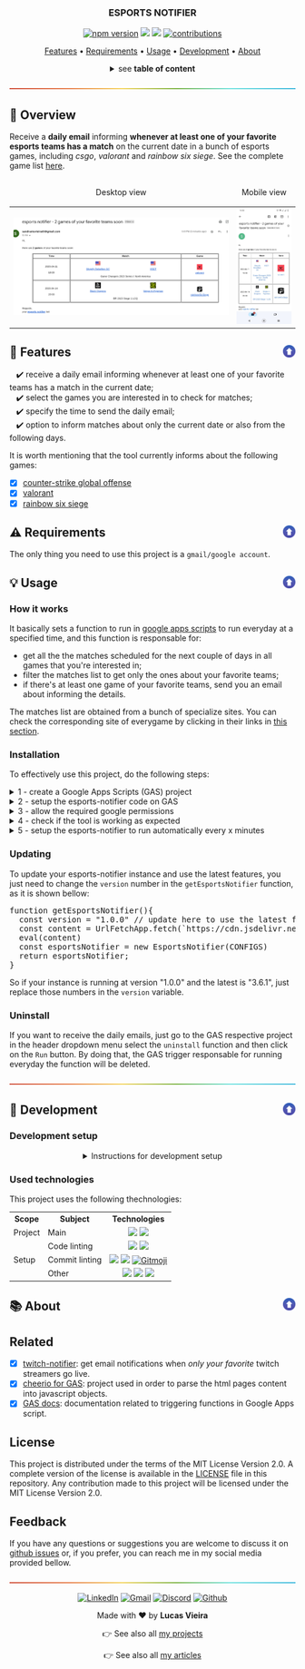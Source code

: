 <a name="TOC"></a>

<h3 align="center">
  ESPORTS NOTIFIER
</h3>

<div align="center">
  <a href="https://www.npmjs.com/package/esports-notifier"><img src="https://img.shields.io/npm/v/esports-notifier.svg?style=flat" alt="npm version"></a>
  <a href="https://nodejs.org/en/"><img src="https://img.shields.io/badge/made%20with-node-1f425f?logo=node.js&.svg" /></a>
  <a href="https://www.google.com/script/start/"><img src="https://img.shields.io/badge/apps%20script-4285F4?logo=google&logoColor=white" /></a>
  <a href="https://github.com/lucasvtiradentes/esports-notifier#contributing"><img src="https://img.shields.io/badge/contributions-welcome-brightgreen.svg?style=flat" alt="contributions" /></a>
</div>

<p align="center">
  <a href="#dart-features">Features</a> • <a href="#warning-requirements">Requirements</a> • <a href="#bulb-usage">Usage</a> • <a href="#wrench-development">Development</a>  • <a href="#books-about">About</a>
</p>

<details>
  <summary align="center"><span>see <b>table of content</b></span></summary>
  <p align="center">
    <ul>
      <!-- <li><a href="#trumpet-overview">Overview</a></li> -->
      <!-- <li><a href="#pushpin-table-of-contents">TOC</a></li> -->
      <li><a href="#dart-features">Features</a></li>
      <li><a href="#warning-requirements">Requirements</a></li>
      <li>
        <a href="#bulb-usage">Usage</a>
        <ul>
          <li><a href="#how-it-works">How it works?</a></li>
          <li><a href="#installation">Installation</a></li>
          <li><a href="#updating">Updating</a></li>
          <li><a href="#uninstall">Uninstall</a></li>
        </ul>
      </li>
      <li>
        <a href="#wrench-development">Development</a>
        <ul>
          <li><a href="#development-setup">Development setup</a></li>
          <li><a href="#used-technologies">Used technologies</a></li>
        </ul>
      </li>
      <li>
        <a href="#books-about">About</a>
        <ul>
          <li><a href="#related">Related</a></li>
          <li><a href="#license">License</a></li>
          <li><a href="#feedback">Feedback</a></li>
        </ul>
      </li>
    </ul>
  </p>
</details>

<a href="#"><img src="./.github/images/divider.png" /></a>

## :trumpet: Overview

Receive a **daily email** informing **whenever at least one of your favorite esports teams has a match** on the current date in a bunch of esports games, including _csgo_, _valorant_ and _rainbow six siege_. See the complete game list <a href="#GAMES">here</a>.

<div align="center">
  <table align="center">
    <thead>
      <tr>
        <td><p align="center">Desktop view</p></td>
        <td><p align="center">Mobile view</p></td>
      </tr>
    </thead>
    <tbody>
      <tr>
        <td><img width="100%" src="./.github/images/desktop.png"></td>
        <td><img width="200px" src="./.github/images/mobile.jpeg"></td>
      </tr>
    </tbody>
 </table>
</div>

## :dart: Features<a href="#TOC"><img align="right" src="./.github/images/up_arrow.png" width="22"></a>

&nbsp;&nbsp;&nbsp;✔️ receive a daily email informing whenever at least one of your favorite teams has a match in the current date;<br>
&nbsp;&nbsp;&nbsp;✔️ select the games you are interested in to check for matches;<br>
&nbsp;&nbsp;&nbsp;✔️ specify the time to send the daily email;<br>
&nbsp;&nbsp;&nbsp;✔️ option to inform matches about only the current date or also from the following days.<br>

<a name="GAMES"></a>

It is worth mentioning that the tool currently informs about the following games:

- [x] [counter-strike global offense](https://liquipedia.net/counterstrike/Liquipedia:Matches)
- [x] [valorant](https://www.vlr.gg/matches)
- [x] [rainbow six siege](https://siege.gg/matches)
<!--
- [ ] overwatch 2
- [ ] dota 2
- [ ] league of legends
- [ ] free fire
- [ ] rocket league
- [ ] call of duty
      -->

## :warning: Requirements<a href="#TOC"><img align="right" src="./.github/images/up_arrow.png" width="22"></a>

The only thing you need to use this project is a `gmail/google account`.

## :bulb: Usage<a href="#TOC"><img align="right" src="./.github/images/up_arrow.png" width="22"></a>

### How it works

It basically sets a function to run in [google apps scripts](https://www.google.com/script/start/) to run everyday at a specified time, and this function is responsable for:

- get all the the matches scheduled for the next couple of days in all games that you're interested in;
- filter the matches list to get only the ones about your favorite teams;
- if there's at least one game of your favorite teams, send you an email about informing the details.

The matches list are obtained from a bunch of specialize sites. You can check the corresponding site of everygame by clicking in their links in <a href="#GAMES">this section</a>.

### Installation

To effectively use this project, do the following steps:

<details>
  <summary>1 - create a Google Apps Scripts (GAS) project</summary>
  <div>
    <br>
    <p>Go to the <a href="https://www.google.com/script/start/">google apps script</a> and create a new project by clicking in the button showed in the next image.<br>
    It would be a good idea to rename the project to something like "esports-notifier".</p>
    <p align="center"><img width="500" src="./.github/images/tutorial/tut2.png" /></p>
  </div>
</details>

<details>
  <summary>2 - setup the esports-notifier code on GAS</summary>
  <div>
    <br>
    <p>Click on the initial file, which is the <b>rectangle-1</b> on the image.</p>
    <p align="center"><img width="500" src="./.github/images/tutorial/tut3.png" /></p>
    <p>Replace the initial content present in the <b>rectangle-2</b> with the content present in code bellow.</p>
    <blockquote>
      <p><span>⚠️ Warning</span><br>
       Remember to update the <code>CONFIGS</code> object according to your data and needs.</p>
    </blockquote>

<pre>
<!-- <DYNFIELD:GAS_SETUP> -->
const CONFIGS = {
  esports: {
    favoriteTeams: ['loud', 'mibr', 'imperial'], // specify your favorite teams
    games: {                                     // select the games you're interested
      csgo: true,
      valorant: true,
      rainbowSixSiege: true
    }
  },
  datetime: {
    timeToSendEmail: '07:00',                    // time to send the daily email if there is at least on game of your favorite teams
    diffHoursFromGmtTimezone: -3                 // specify the hour difference between your timezone and GMT/UTC timezone | https://www.utctime.net/ | -3 means that in my timezone (15h) is 3 hours behind from utc timezone (18h).
  },
  settings: {
    notifyOnlyAboutTodayGames: true,             // if 'false' it will alse send email in case of matchs of favorite teams in the next days
    strictTeamComparasion: false,                // if 'true' the name of the teams must be exact in all the matches source sites
    maintanceMode: false,                        // development option dont need to change
    loopFunction: 'checkTodayGames'              // development option dont need to change
  }
};

function getEsportsNotifier(){
  const version = "1.0.1"
  const content = UrlFetchApp.fetch(`https://cdn.jsdelivr.net/npm/esports-notifier@${version}`).getContentText();
  eval(content)
  const esportsNotifier = new EsportsNotifier(CONFIGS)
  return esportsNotifier;
}

function checkTodayGames() {
  const esportsNotifier = getEsportsNotifier();
  esportsNotifier.checkTodayGames();
}

function setup() {
  const esportsNotifier = getEsportsNotifier();
  esportsNotifier.install();
}

function uninstall() {
  const esportsNotifier = getEsportsNotifier();
  esportsNotifier.uninstall();
}
<!-- </DYNFIELD:GAS_SETUP> -->
</pre>
  </div>
</details>

<details>
  <summary>3 - allow the required google permissions</summary>
  <div>
    <br>
    <p>Go to the project settings by clicking on the <b>first image rectangle</b>. After that, check the option to show the <code>appsscript.json</code> in our project, a file that manages the required google api access.</p>
    <div align="center">
      <table>
        <tr>
          <td align="center">
            <img height="300px" src="./.github/images/tutorial/tut4.1.png" />
          </td>
          <td align="center">
            <img width="300px" src="./.github/images/tutorial/tut4.2.png" />
          </td>
        </tr>
      </table>
    </div>
    <p>Go back to the project files, and replace the content present in the <code>appsscript.json</code> with the following code:</p>    <p align="center"><img width="500" src="./.github/images/tutorial/tut5.png" /></p>
    <pre>
<!-- <DYNFIELD:GAS_APPSSCRIPT> -->
{
  "timeZone": "Etc/GMT",
  "dependencies": {
    "libraries": [
      {
        "userSymbol": "Cheerio",
        "version": "14",
        "libraryId": "1ReeQ6WO8kKNxoaA_O0XEQ589cIrRvEBA9qcWpNqdOP17i47u6N9M5Xh0"
      }
    ]
  },
  "oauthScopes": [
    "https://www.googleapis.com/auth/script.scriptapp",
    "https://www.googleapis.com/auth/script.external_request",
    "https://www.googleapis.com/auth/script.send_mail",
    "https://www.googleapis.com/auth/userinfo.email"
  ],
  "exceptionLogging": "STACKDRIVER",
  "runtimeVersion": "V8"
}
<!-- </DYNFIELD:GAS_APPSSCRIPT> -->
</pre>
  </div>
</details>

<details>
  <summary>4 - check if the tool is working as expected</summary>
  <div>
    <br>
    <p>Go to the <code>esports-notifier</code> code page as it was explained in the <code>step 2</code> and on the header menu select <code>getEsportsNotifier</code> in the functions menu and run it, by clicking in the <code>Run</code> button.</p>
    <p>If everything is okay, it is expected to you receive an email informing about your favorite teams matches if they have a game today. if there's an error, read the logs messages, adjust the necessary settings and try again.</p>
  </div>
</details>

<details>
  <summary>5 - setup the esports-notifier to run automatically every x minutes</summary>
  <div>
    <br>
    <p>Just follow what the bellow image shows, which is to select the <code>setup</code> function and run it.<br>
    After, a popup will appear asking your permission, and you'll have to accept it.</p>
    <p align="center"><img width="500" src="./.github/images/tutorial/tut6.webp" /></p>
  </div>
</details>

### Updating

To update your esports-notifier instance and use the latest features, you just need to change the `version` number in the `getEsportsNotifier` function, as it is shown bellow:

<pre>
function getEsportsNotifier(){
  const version = "1.0.0" // update here to use the latest features
  const content = UrlFetchApp.fetch(`https://cdn.jsdelivr.net/npm/esports-notifier@${version}`).getContentText();
  eval(content)
  const esportsNotifier = new EsportsNotifier(CONFIGS)
  return esportsNotifier;
}
</pre>

So if your instance is running at version "1.0.0" and the latest is "3.6.1", just replace those numbers in the `version` variable.

### Uninstall

If you want to receive the daily emails, just go to the GAS respective project in the header dropdown menu select the `uninstall` function and then click on the `Run` button. By doing that, the GAS trigger responsable for running everyday the function will be deleted.

<a href="#"><img src="./.github/images/divider.png" /></a>

## :wrench: Development<a href="#TOC"><img align="right" src="./.github/images/up_arrow.png" width="22"></a>

### Development setup

<details>
  <summary align="center">Instructions for development setup</summary>
  <div>
<br>
To setup this project in your computer, run the following commands:

```bash
# Clone this repository
$ git clone https://github.com/lucasvtiradentes/esports-notifier

# Go into the repository
$ cd esports-notifier

# Install dependencies
$ npm install
```

If you want to [contribute](./docs/CONTRIBUTING.md) to the project, fork the project, make the necessary changes, and to test your work you can load your version in apps scripts with almost no effort do this: replace the content of the <code>getEsportsNotifier</code> function with the following code:

```js
function getEsportsNotifier() {
  // const version = "1.0.1" // version
  // const content = getEsportsProduction(version)
  const content = getEsportsDevelopment('yourgithub/project-fork', 'develop');
  eval(content);
  const esportsNotifier = new EsportsNotifier(CONFIGS);
  return esportsNotifier;
}

function getEsportsProduction(version) {
  return UrlFetchApp.fetch(`https://cdn.jsdelivr.net/npm/esports-notifier@${version}`).getContentText();
}

function getEsportsDevelopment(repository, branch) {
  const filePath = 'dist/EsportsNotifier.min.js';
  const final_link = `https://api.github.com/repos/${repository}/contents/${filePath}${branch ? `?ref=${branch}` : ''}`;
  const response = UrlFetchApp.fetch(final_link, { method: 'get', contentType: 'application/json' });
  const base64Content = JSON.parse(response.toString()).content;
  const decodedArr = Utilities.base64Decode(base64Content);
  const decodedAsString = Utilities.newBlob(decodedArr).getDataAsString();
  return decodedAsString;
}
```

This will allow you to select the **esports-notifier** source place (github repository or npm package) and specify the intended version.

  </div>
</details>

### Used technologies

This project uses the following thechnologies:

<div align="center">
  <table>
    <tr>
      <th>Scope</th>
      <th>Subject</th>
      <th>Technologies</th>
    </tr>
    <tr>
      <td rowspan="1">Project</td>
      <td>Main</td>
      <td align="center">
        <a href="https://nodejs.org/"><img src="https://img.shields.io/badge/Node.js-339933?logo=nodedotjs&logoColor=white"></a>
        <a href="https://www.typescriptlang.org/"><img src="https://img.shields.io/badge/TypeScript-007ACC?logo=typescript&logoColor=white"></a>
      </td>
    </tr>
    <tr>
      <td rowspan="3">Setup</td>
      <td>Code linting</td>
      <td align="center">
        <a href="https://github.com/prettier/prettier"><img src="https://img.shields.io/badge/prettier-1A2C34?logo=prettier&logoColor=F7BA3E"></a>
        <a href="https://github.com/eslint/eslint"><img src="https://img.shields.io/badge/eslint-3A33D1?logo=eslint&logoColor=white"></a>
      </td>
    </tr>
    <tr>
      <!-- <td rowspan="2">Setup</td> -->
      <td>Commit linting</td>
      <td align="center">
      <a target="_blank" href="https://github.com/conventional-changelog/commitlint"><img src="https://img.shields.io/badge/commitlint-red?logo=commitlint&logoColor=white"></a>
      <a target="_blank" href="https://github.com/commitizen/cz-cli"><img src="https://img.shields.io/badge/commitizen-pink?logo=conventionalcommits&logoColor=white"></a>
      <a href="https://gitmoji.dev"><img
    src="https://img.shields.io/badge/gitmoji-%20😜%20😍-FFDD67.svg?style=flat-square"
    alt="Gitmoji"/></a>
      </td>
    </tr>
    <tr>
      <!-- <td rowspan="2">Setup</td> -->
      <td>Other</td>
      <td align="center">
        <a href="https://editorconfig.org/"><img src="https://img.shields.io/badge/Editor%20Config-E0EFEF?logo=editorconfig&logoColor=000"></a>
        <a target="_blank" href="https://github.com/typicode/husky"><img src="https://img.shields.io/badge/🐶%20husky-green?logo=husky&logoColor=white"></a>
        <a target="_blank" href="https://github.com/okonet/lint-staged"><img src="https://img.shields.io/badge/🚫%20lint%20staged-yellow?&logoColor=white"></a>
      </td>
    </tr>
  </table>
</div>

## :books: About<a href="#TOC"><img align="right" src="./.github/images/up_arrow.png" width="22"></a>

## Related

- [x] [twitch-notifier](https://github.com/lucasvtiradentes/twitch-notifier): get email notifications when _only your favorite_ twitch streamers go live.
- [x] [cheerio for GAS](https://github.com/tani/cheeriogs): project used in order to parse the html pages content into javascript objects.
- [x] [GAS docs](https://developers.google.com/apps-script/reference/script/clock-trigger-builder?hl=pt-br): documentation related to triggering functions in Google Apps script.

## License

This project is distributed under the terms of the MIT License Version 2.0. A complete version of the license is available in the [LICENSE](LICENSE) file in this repository. Any contribution made to this project will be licensed under the MIT License Version 2.0.

## Feedback

If you have any questions or suggestions you are welcome to discuss it on [github issues](https://github.com/lucasvtiradentes/esports-notifier/issues) or, if you prefer, you can reach me in my social media provided bellow.

<a href="#"><img src="./.github/images/divider.png" /></a>

<div align="center">
  <p>
    <a target="_blank" href="https://www.linkedin.com/in/lucasvtiradentes/"><img src="https://img.shields.io/badge/-linkedin-blue?logo=Linkedin&logoColor=white" alt="LinkedIn"></a>
    <a target="_blank" href="mailto:lucasvtiradentes@gmail.com"><img src="https://img.shields.io/badge/gmail-red?logo=gmail&logoColor=white" alt="Gmail"></a>
    <a target="_blank" href="https://discord.com/users/262326726892191744"><img src="https://img.shields.io/badge/discord-5865F2?logo=discord&logoColor=white" alt="Discord"></a>
    <a target="_blank" href="https://github.com/lucasvtiradentes/"><img src="https://img.shields.io/badge/github-gray?logo=github&logoColor=white" alt="Github"></a>
  </p>
  <p>Made with ❤️ by <b>Lucas Vieira</b></p>
  <p>👉 See also all <a href="https://github.com/lucasvtiradentes/lucasvtiradentes/blob/master/portfolio/PROJECTS.md#TOC">my projects</a></p>
  <p>👉 See also all <a href="https://github.com/lucasvtiradentes/my-tutorials/blob/master/README.md#TOC">my articles</a></p>
</div>
